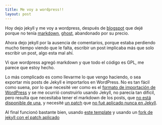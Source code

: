 ```yaml
---
title: Me voy a wordpress!!
layout: post
---
```


Hoy dejo jekyll y me voy a wordpress, después de [blogspot][1] que dejé porque no
tenía [markdown][2], [ghost][3], abandonado por su precio.

Ahora dejo jekyll por la ausencia de comentarios, porque estaba perdiendo mucho
tiempo viendo que le falta, escribir un post implicaba más que solo escribir un
post, algo esta mal ahí.

Vi que wordpress agregó markdown y que todo el código es GPL, me parece que
estoy hecho.

Lo más complicado es como llevarme lo que vengo haciendo, o sea exportar mis
posts de Jekyll e importarlos en WordPress. No es tan fácil como suena, por lo
que necesité ver como es el [formato de importación de WordPress][4] y se me
ocurrió construirlo usando Jekyll, no parecía tan dificil, pero resulta que
necesitaba tener el markdown de los posts, que [no está disponible de una][5], y
necesité [un patch][6] que [no fué aplicado nunca en Jekyll][7].

Al final funcionó bastante bien, usando [este template][8] y usando un [fork de
jekyll con el patch aplicado][9]

 [1]: http://www.blogger.com/
 [2]: http://daringfireball.net/projects/markdown/
 [3]: http://ghost.org/
 [4]: http://devtidbits.com/2011/03/16/the-wordpress-extended-rss-wxr-exportimport-xml-document-format-decoded-and-explained/
 [5]: https://github.com/jekyll/jekyll/pull/2901
 [6]: https://github.com/steelywing/jekyll/commit/581e78756a6092257f4f740f4b58a82d596b610d.patch
 [7]: https://github.com/jekyll/jekyll/issues/2750
 [8]: https://github.com/eloyesp/eloyesp.github.io/blob/master/wordpress-backup.xml
 [9]: https://github.com/eloyesp/jekyll
